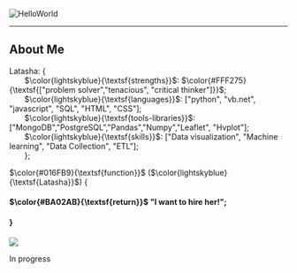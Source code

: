 ![HelloWorld](https://github.com/Latashajd40/Latashajd40/assets/97650423/7dd06ec2-657f-4d03-9d0f-ea0bdce2b42e) 

<hr>
<h2>About Me</h2>

Latasha: { <br>
&nbsp;&nbsp;&nbsp;&nbsp;&nbsp;&nbsp; $\color{lightskyblue}{\textsf{strengths}}$: $\color{#FFF275}{\textsf{["problem solver","tenacious", "critical thinker"]}}$;<br>
&nbsp;&nbsp;&nbsp;&nbsp;&nbsp;&nbsp; $\color{lightskyblue}{\textsf{languages}}$: ["python", "vb.net", "javascript", "SQL", "HTML", "CSS"];<br>
&nbsp;&nbsp;&nbsp;&nbsp;&nbsp;&nbsp; $\color{lightskyblue}{\textsf{tools-libraries}}$: ["MongoDB","PostgreSQL","Pandas","Numpy","Leaflet", "Hvplot"];<br>
&nbsp;&nbsp;&nbsp;&nbsp;&nbsp;&nbsp; $\color{lightskyblue}{\textsf{skills}}$: ["Data visualization", "Machine learning", "Data Collection", "ETL"];<br>
&nbsp;&nbsp;&nbsp;&nbsp;&nbsp;&nbsp; };

<p>$\color{#016FB9}{\textsf{function}}$ ($\color{lightskyblue}{\textsf{Latasha}}$) {</p>
<h4>$\color{#BA02AB}{\textsf{return}}$ "I want to hire her!";</h4>
<h4>}</h4>

<div id="badges">
<a href="https://www.linkedin.com/in/latasha-jones-nc/"><img src="https://img.shields.io/badge/LinkedIn-blue?logo=linkedin&logoColor=white&style=for-the-badge"><a/>
</div>

In progress
